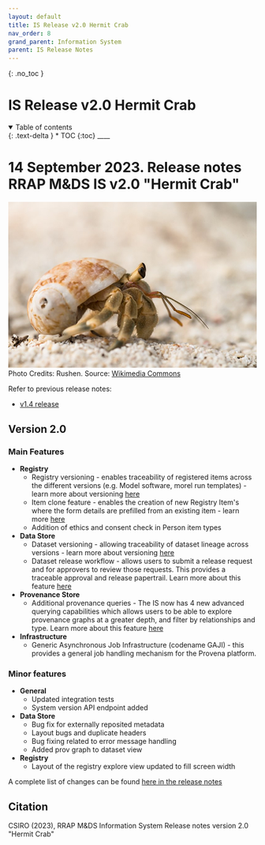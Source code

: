 ```yaml
---
layout: default
title: IS Release v2.0 Hermit Crab
nav_order: 8
grand_parent: Information System
parent: IS Release Notes
---
```


{: .no_toc }

# IS Release v2.0 Hermit Crab

<details  open markdown="block">
  <summary>
    Table of contents
  </summary>
{: .text-delta }
* TOC
{:toc}
____
</details>

# 14 September 2023. Release notes RRAP M&DS IS v2.0 "Hermit Crab"

![v2.0](../../assets/images/release_notes_v2-0/hermit%20crab.jpg)
Photo Credits: Rushen. Source: [Wikimedia Commons](https://commons.wikimedia.org/wiki/File:Unidentified_hermit_crab_by_Rushen.jpg)

Refer to previous release notes:

-   [v1.4 release](https://gbrrestoration.github.io/rrap-mds-knowledge-hub/information-system/release-notes/v1-4.html)

## Version 2.0

### Main Features

-   **Registry**
    -  Registry versioning - enables traceability of registered items across the different versions (e.g. Model software, morel run templates) - learn more about versioning [here](http://docs.provena.io/versioning/versioning-overview.html)
    -   Item clone feature - enables the creation of new Registry Item's where the form details are prefilled from an existing item - learn more [here](../provenance/registry/clone)
    -   Addition of ethics and consent check in Person item types
-   **Data Store**
    -   Dataset versioning - allowing traceability of dataset lineage across versions - learn more about versioning [here](http://docs.provena.io/versioning/versioning-overview.html)
    -   Dataset release workflow - allows users to submit a release request and for approvers to review those requests. This provides a traceable approval and release papertrail. Learn more about this feature [here](http://docs.provena.io/data-store/dataset-approvals.html)
-   **Provenance Store**
    -   Additional provenance queries - The IS now has 4 new advanced querying capabilities which allows users to be able to explore provenance graphs at a greater depth, and filter by relationships and type. Learn more about this feature [here](http://docs.provena.io/provenance/exploring-provenance/exploring-record-lineage.html#advanced-provenance-queries)
-   **Infrastructure** 
    -   Generic Asynchronous Job Infrastructure (codename GAJI) - this provides a general job handling mechanism for the Provena platform.


### Minor features

-   **General**
    -   Updated integration tests
    -   System version API endpoint added
-   **Data Store**
    -   Bug fix for externally reposited metadata
    -   Layout bugs and duplicate headers
    -   Bug fixing related to error message handling
    -   Added prov graph to dataset view
-   **Registry**
    -   Layout of the registry explore view updated to fill screen width

A complete list of changes can be found [here in the release notes](https://github.com/provena/provena/releases/tag/v2.0.0)

## Citation

CSIRO (2023), RRAP M&DS Information System Release notes version 2.0 "Hermit Crab"
